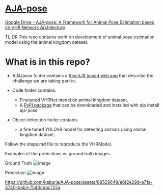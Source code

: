 # [AJA-pose](https://sutdcv.github.io/MMVRAC/)
[Google Drive - AJA-pose: A Framework for Animal Pose Estimation based on VHR Network Architecture](https://drive.google.com/file/d/117zGuvkHeS17XW3wkq24pcRZE6V4dtzk/view?usp=drive_link)

TL;DR This repo contains work on development of animal pose estimation model using the animal kingdom dataset.

# What is in this repo?
- AJA/pose folder contains a [ReactJS based web app](https://aja-sage.vercel.app/) that describe the challenge we are taking part in.
- Code folder contains:
    - Finetuned VHRNet model on animal kingdom dataset.
    - A [PyPI package](https://pypi.org/project/aja-pose/) that can be downloaded and installed with pip install aja-pose

- Object detection folder contains
    - a fine tuned YOLOV8  model for detecting animals using animal kingdom dataset.

Follow the steps.md file to reproduce the VHRModel.

Examples of the predictions vs ground truth images.

Ground Truth
![image](https://github.com/Antony-gitau/2024_ICME_Challenge/assets/88529649/d8c4c84a-88c9-4ef7-bcf3-842e5e74d42b)



Prediction
![image](https://github.com/Antony-gitau/2024_ICME_Challenge/assets/88529649/1db2b2bc-94a5-4f2d-acce-9bb85986ca05)


https://github.com/kaburia/AJA-pose/assets/88529649/e6f2e29d-a71a-4740-bab3-7540cdac722a

